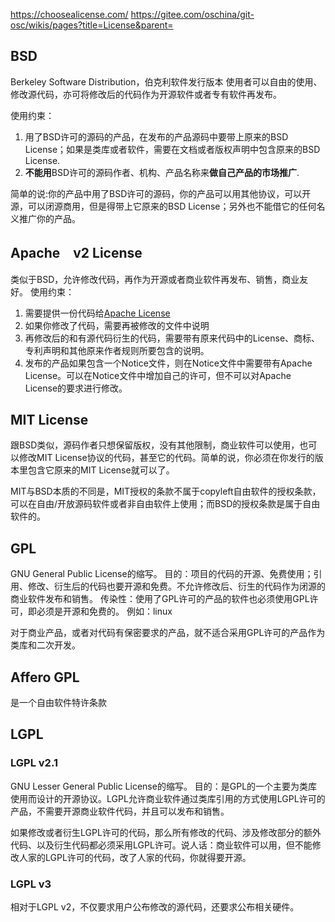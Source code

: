 https://choosealicense.com/
https://gitee.com/oschina/git-osc/wikis/pages?title=License&parent=

## BSD
Berkeley Software Distribution，伯克利软件发行版本
使用者可以自由的使用、修改源代码，亦可将修改后的代码作为开源软件或者专有软件再发布。

使用约束：
1. 用了BSD许可的源码的产品，在发布的产品源码中要带上原来的BSD License；如果是类库或者软件，需要在文档或者版权声明中包含原来的BSD License.
2. **不能用**BSD许可的源码作者、机构、产品名称来**做自己产品的市场推广**.

简单的说:你的产品中用了BSD许可的源码，你的产品可以用其他协议，可以开源，可以闭源商用，但是得带上它原来的BSD License；另外也不能借它的任何名义推广你的产品。

## Apache　v2 License
类似于BSD，允许修改代码，再作为开源或者商业软件再发布、销售，商业友好。
使用约束：
1. 需要提供一份代码给[Apache License](http://www.apache.org/licenses/LICENSE-2.0)
2. 如果你修改了代码，需要再被修改的文件中说明
3. 再修改后的和有源代码衍生的代码，需要带有原来代码中的License、商标、专利声明和其他原来作者规则所要包含的说明。
4. 发布的产品如果包含一个Notice文件，则在Notice文件中需要带有Apache License。可以在Notice文件中增加自己的许可，但不可以对Apache License的要求进行修改。

## MIT License
跟BSD类似，源码作者只想保留版权，没有其他限制，商业软件可以使用，也可以修改MIT License协议的代码，甚至它的代码。简单的说，你必须在你发行的版本里包含它原来的MIT License就可以了。

MIT与BSD本质的不同是，MIT授权的条款不属于copyleft自由软件的授权条款，可以在自由/开放源码软件或者非自由软件上使用；而BSD的授权条款是属于自由软件的。

## GPL
GNU General Public License的缩写。
目的：项目的代码的开源、免费使用；引用、修改、衍生后的代码也要开源和免费。不允许修改后、衍生的代码作为闭源的商业软件发布和销售。
传染性：使用了GPL许可的产品的软件也必须使用GPL许可，即必须是开源和免费的。
例如：linux

对于商业产品，或者对代码有保密要求的产品，就不适合采用GPL许可的产品作为类库和二次开发。

## Affero GPL
是一个自由软件特许条款

## LGPL
### LGPL v2.1
GNU Lesser General Public License的缩写。
目的：是GPL的一个主要为类库使用而设计的开源协议。LGPL允许商业软件通过类库引用的方式使用LGPL许可的产品，不需要开源商业软件代码，并且可以发布和销售。

如果修改或者衍生LGPL许可的代码，那么所有修改的代码、涉及修改部分的额外代码、以及衍生代码都必须采用LGPL许可。说人话：商业软件可以用，但不能修改人家的LGPL许可的代码，改了人家的代码，你就得要开源。
### LGPL v3
相对于LGPL v2，不仅要求用户公布修改的源代码，还要求公布相关硬件。
